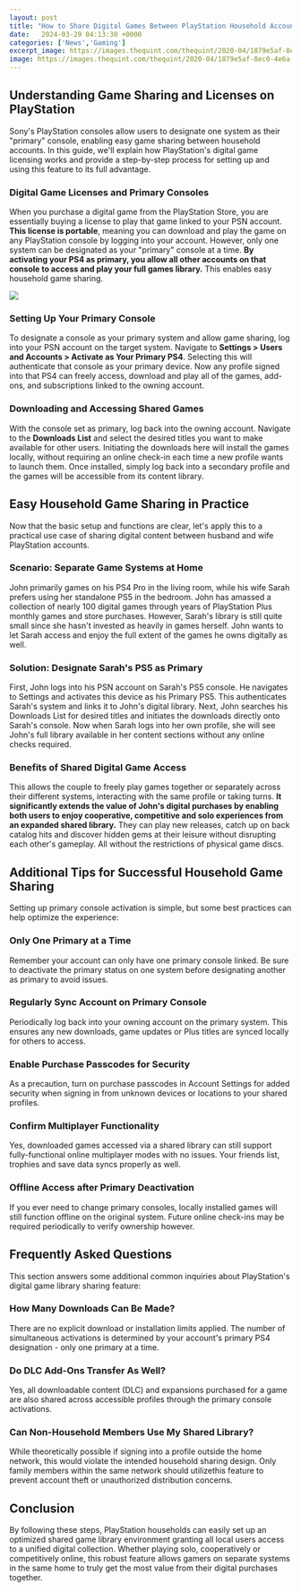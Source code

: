 ```yaml
---
layout: post
title: "How to Share Digital Games Between PlayStation Household Accounts"
date:   2024-03-29 04:13:30 +0000
categories: ['News','Gaming']
excerpt_image: https://images.thequint.com/thequint/2020-04/1879e5af-8ec0-4e6a-8e6b-df1103e226cd/How_To_GameShare_On_PS4_Easy_Step_By_Step_4K__Full_Explanation__Get_Black_Ops_4_And_More_TechnoTrend.jpg?auto=format%2Ccompress
image: https://images.thequint.com/thequint/2020-04/1879e5af-8ec0-4e6a-8e6b-df1103e226cd/How_To_GameShare_On_PS4_Easy_Step_By_Step_4K__Full_Explanation__Get_Black_Ops_4_And_More_TechnoTrend.jpg?auto=format%2Ccompress
---
```


## Understanding Game Sharing and Licenses on PlayStation 
Sony's PlayStation consoles allow users to designate one system as their "primary" console, enabling easy game sharing between household accounts. In this guide, we'll explain how PlayStation's digital game licensing works and provide a step-by-step process for setting up and using this feature to its full advantage.
### **Digital Game Licenses and Primary Consoles**
When you purchase a digital game from the PlayStation Store, you are essentially buying a license to play that game linked to your PSN account. **This license is portable**, meaning you can download and play the game on any PlayStation console by logging into your account. However, only one system can be designated as your "primary" console at a time. **By activating your PS4 as primary, you allow all other accounts on that console to access and play your full games library.** This enables easy household game sharing.

![](https://images.thequint.com/thequint/2020-04/634d6b91-6a8c-40be-b862-d82f76c7ec72/How_To_GameShare_On_PS4_Easy_Step_By_Step_4K__Full_Explanation__Get_Black_Ops_4_And_More_TechnoTrend.jpg?auto=format%2Ccompress)
### **Setting Up Your Primary Console** 
To designate a console as your primary system and allow game sharing, log into your PSN account on the target system. Navigate to **Settings > Users and Accounts > Activate as Your Primary PS4**. Selecting this will authenticate that console as your primary device. Now any profile signed into that PS4 can freely access, download and play all of the games, add-ons, and subscriptions linked to the owning account.
### **Downloading and Accessing Shared Games**
With the console set as primary, log back into the owning account. Navigate to the **Downloads List** and select the desired titles you want to make available for other users. Initiating the downloads here will install the games locally, without requiring an online check-in each time a new profile wants to launch them. Once installed, simply log back into a secondary profile and the games will be accessible from its content library.
## Easy Household Game Sharing in Practice 
Now that the basic setup and functions are clear, let's apply this to a practical use case of sharing digital content between husband and wife PlayStation accounts.
### **Scenario: Separate Game Systems at Home** 
John primarily games on his PS4 Pro in the living room, while his wife Sarah prefers using her standalone PS5 in the bedroom. John has amassed a collection of nearly 100 digital games through years of PlayStation Plus monthly games and store purchases. However, Sarah's library is still quite small since she hasn't invested as heavily in games herself. John wants to let Sarah access and enjoy the full extent of the games he owns digitally as well.
### **Solution: Designate Sarah's PS5 as Primary**
First, John logs into his PSN account on Sarah's PS5 console. He navigates to Settings and activates this device as his Primary PS5. This authenticates Sarah's system and links it to John's digital library. Next, John searches his Downloads List for desired titles and initiates the downloads directly onto Sarah's console. Now when Sarah logs into her own profile, she will see John's full library available in her content sections without any online checks required.
### **Benefits of Shared Digital Game Access** 
This allows the couple to freely play games together or separately across their different systems, interacting with the same profile or taking turns. **It significantly extends the value of John's digital purchases by enabling both users to enjoy cooperative, competitive and solo experiences from an expanded shared library.** They can play new releases, catch up on back catalog hits and discover hidden gems at their leisure without disrupting each other's gameplay. All without the restrictions of physical game discs.
## Additional Tips for Successful Household Game Sharing
Setting up primary console activation is simple, but some best practices can help optimize the experience:
### **Only One Primary at a Time** 
Remember your account can only have one primary console linked. Be sure to deactivate the primary status on one system before designating another as primary to avoid issues. 
### **Regularly Sync Account on Primary Console**
Periodically log back into your owning account on the primary system. This ensures any new downloads, game updates or Plus titles are synced locally for others to access.
### **Enable Purchase Passcodes for Security** 
As a precaution, turn on purchase passcodes in Account Settings for added security when signing in from unknown devices or locations to your shared profiles.
### **Confirm Multiplayer Functionality** 
Yes, downloaded games accessed via a shared library can still support fully-functional online multiplayer modes with no issues. Your friends list, trophies and save data syncs properly as well.
### **Offline Access after Primary Deactivation** 
If you ever need to change primary consoles, locally installed games will still function offline on the original system. Future online check-ins may be required periodically to verify ownership however.
## Frequently Asked Questions
This section answers some additional common inquiries about PlayStation's digital game library sharing feature:
### **How Many Downloads Can Be Made?**
There are no explicit download or installation limits applied. The number of simultaneous activations is determined by your account's primary PS4 designation - only one primary at a time.
### **Do DLC Add-Ons Transfer As Well?** 
Yes, all downloadable content (DLC) and expansions purchased for a game are also shared across accessible profiles through the primary console activations.
### **Can Non-Household Members Use My Shared Library?**
While theoretically possible if signing into a profile outside the home network, this would violate the intended household sharing design. Only family members within the same network should utilizethis feature to prevent account theft or unauthorized distribution concerns.
## Conclusion
By following these steps, PlayStation households can easily set up an optimized shared game library environment granting all local users access to a unified digital collection. Whether playing solo, cooperatively or competitively online, this robust feature allows gamers on separate systems in the same home to truly get the most value from their digital purchases together.